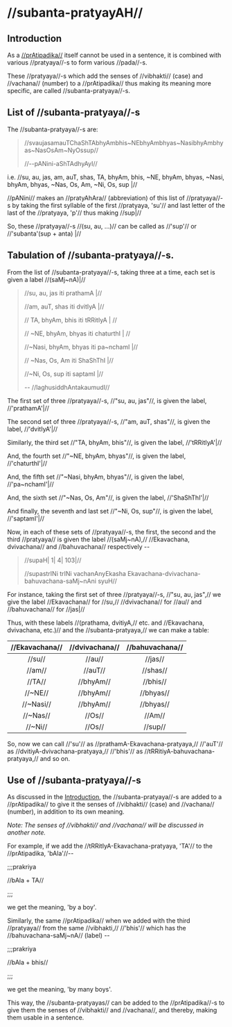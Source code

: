 # //subanta-pratyayAH//

## Introduction

As a [//prAtipadika//](#/shadlinga-prakaranam/general/praatipadika) itself cannot be used in a sentence, it is combined with various //pratyaya//-s to form various //pada//-s.

These //pratyaya//-s which add the senses of //vibhakti// (case) and //vachana// (number) to a //prAtipadika// thus making its meaning more specific, are called //subanta-pratyaya//-s.

## List of //subanta-pratyaya//-s

The //subanta-pratyaya//-s are:

> //svaujasamauTChaShTAbhyAmbhis~NEbhyAmbhyas~NasibhyAmbhyas~NasOsAm~NyOssup‌//
>
> //--pANini-aShTAdhyAyI//

i.e. //su, au, jas, am, auT, shas, TA, bhyAm, bhis, ~NE, bhyAm, bhyas, ~Nasi, bhyAm, bhyas, ~Nas, Os, Am, ~Ni, Os, sup‌ |//

//pANini// makes an //pratyAhAra// (abbreviation) of this list of //pratyaya//-s by taking the first syllable of the first //pratyaya, 'su'// and last letter of the last of the //pratyaya, 'p'// thus making //sup|//

So, these //pratyaya//-s //(su, au, ...)// can be called as //'sup'// or //'subanta'(sup + anta) |//

## Tabulation of //subanta-pratyaya//-s.

From the list of //subanta-pratyaya//-s, taking three at a time, each set is given a label //(saMj~nA)|//

> //su, au, jas iti prathamA |//
>
> //am, auT, shas iti dvitIyA |//
>
> // TA, bhyAm, bhis iti tRRitIyA | //
>
> // ~NE, bhyAm, bhyas iti chaturthI | //
>
> //~Nasi, bhyAm, bhyas iti pa~nchamI |//
>
> // ~Nas, Os, Am iti ShaShThI |//
>
> //~Ni, Os, sup‌ iti saptamI |//
>
> -- //laghusiddhAntakaumudI//

The first set of three //pratyaya//-s, //"su, au, jas"//, is given the label, //'prathamA'|//

The second set of three //pratyaya//-s, //"am, auT, shas"//, is given the label, //'dvitIyA'|//

Similarly, the third set //"TA, bhyAm, bhis"//, is given the label, //'tRRitIyA'|//

And, the fourth set //"~NE, bhyAm, bhyas"//, is given the label, //'chaturthI'|//

And, the fifth set //"~Nasi, bhyAm, bhyas"//, is given the label, //'pa~nchamI'|//

And, the sixth set //"~Nas, Os, Am"//, is given the label, //'ShaShThI'|//

And finally, the seventh and last set //"~Ni, Os, sup"//, is given the label, //'saptamI'|//

Now, in each of these sets of //pratyaya//-s, the first, the second and the third //pratyaya// is given the label //(saMj~nA),// //Ekavachana, dvivachana// and //bahuvachana// respectively --

> //supaH| 1| 4| 103|//
>
> //supastrINi trINi vachanAnyEkasha Ekavachana-dvivachana-bahuvachana-saMj~nAni syuH//

For instance, taking the first set of three //pratyaya//-s, //"su, au, jas",// we give the label //Ekavachana// for //su,// //dvivachana// for //au// and //bahuvachana// for //jas|//

Thus, with these labels //(prathama, dvitiyA,// etc. and //Ekavachana, dvivachana, etc.)// and the //subanta-pratyaya,// we can make a table:

| //Ekavachana// | //dvivachana// | //bahuvachana// |
| :------------: | :------------: | :-------------: |
|     //su//     |     //au//     |     //jas//     |
|     //am//     |     //auT//    |     //shas//    |
|     //TA//     |    //bhyAm//   |     //bhis//    |
|     //~NE//    |    //bhyAm//   |    //bhyas//    |
|    //~Nasi//   |    //bhyAm//   |    //bhyas//    |
|    //~Nas//    |     //Os//     |      //Am//     |
|     //~Ni//    |     //Os//     |     //sup//     |

So, now we can call //'su'// as //prathamA-Ekavachana-pratyaya,// //'auT'// as //dvitiyA-dvivachana-pratyaya,// //'bhis'// as //tRRitiyA-bahuvachana-pratyaya,// and so on.

## Use of //subanta-pratyaya//-s

As discussed in the [Introduction](#/others/subanta-pratyayAH/#ha-introduction), the //subanta-pratyaya//-s are added to a //prAtipadika// to give it the senses of //vibhakti// (case) and //vachana// (number), in addition to its own meaning.

_Note: The senses of //vibhakti// and //vachana// will be discussed in another note._

For example, if we add the //tRRitIyA-Ekavachana-pratyaya, 'TA'// to the //prAtipadika, 'bAla'//--

;;;prakriya

//bAla + TA//

;;;

we get the meaning, 'by a boy'.

Similarly, the same //prAtipadika// when we added with the third //pratyaya// from the same //vibhakti,// //'bhis'// which has the //bahuvachana-saMj~nA// (label) --

;;;prakriya

//bAla + bhis//

;;;

we get the meaning, 'by many boys'.

This way, the //subanta-pratyayas// can be added to the //prAtipadika//-s to give them the senses of //vibhakti// and //vachana//, and thereby, making them usable in a sentence.
